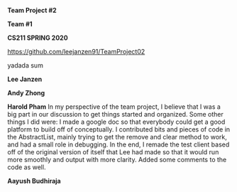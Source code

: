 **Team Project #2**

**Team #1**

**CS211 SPRING 2020**

https://github.com/leejanzen91/TeamProject02


yadada sum
	

**Lee Janzen**



**Andy Zhong**



**Harold Pham**
In my perspective of the team project, I believe that I was a big part in our discussion to get things started and organized. 
Some other things I did were: I made a google doc so that everybody could get a good platform to build off of conceptually. I contributed bits and pieces of code in the AbstractList, mainly trying to get the remove and clear method to work, 
and had a small role in debugging. In the end, I remade the test client based off of the original
version of itself that Lee had made so that it would run more smoothly and output with more clarity. 
Added some comments to the code as well.


**Aayush Budhiraja**

